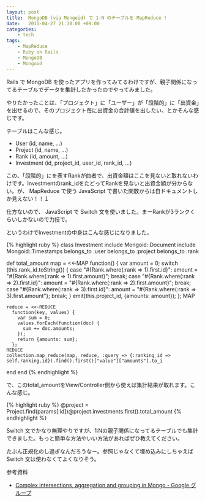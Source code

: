 ```yaml
---
layout: post
title:  MongoDB (via Mongoid) で 1:N のテーブルを MapReduce !
date:   2011-04-27 21:30:00 +09:00
categories:
    - tech
tags:
    - MapReduce
    - Ruby on Rails
    - MongoDB
    - Mongoid
---
```


Rails で MongoDB を使ったアプリを作ってみてるわけですが、親子関係になってるテーブルでデータを集計したかったのでやってみました。

やりたかったことは、「プロジェクト」に「ユーザー」が「段階的」に「出資金」を出せるので、そのプロジェクト毎に出資金の合計値を出したい、とかそんな感じです。

テーブルはこんな感じ。

- User (id, name, ...)
- Project (id, name, ...)
- Rank (id, amount, ...)
- Investment (id, project_id, user_id, rank_id, ...)

この、「段階的」にを表すRankが曲者で、出資金額はここを見ないと取れないわけです。Investmentのrank_idをたどってRankを見ないと出資金額が分からない。が、 MapReduce で使う JavaScript で書いた関数からは自ドキュメントしか見えない！！１

仕方ないので、 JavaScript で Switch 文を使いました。まーRankが3ランクくらいしかないので力技で。

というわけでInvestmentの中身はこんな感じになりました。

{% highlight ruby %}
class Investment
  include Mongoid::Document
  include Mongoid::Timestamps
  belongs_to :user
  belongs_to :project
  belongs_to :rank

  def total_amount
    map = <<-MAP
      function() {
        var amount = 0;
        switch (this.rank_id.toString()) {
          case "#{Rank.where(:rank => 1).first.id}":
            amount = "#{Rank.where(:rank => 1).first.amount}";
            break;
          case "#{Rank.where(:rank => 2).first.id}":
            amount = "#{Rank.where(:rank => 2).first.amount}";
            break;
          case "#{Rank.where(:rank => 3).first.id}":
            amount = "#{Rank.where(:rank => 3).first.amount"};
            break;
        }
        emit(this.project_id, {amounts: amount});
      };
    MAP

    reduce = <<-REDUCE
      function(key, values) {
        var sum = 0;
        values.forEach(function(doc) {
          sum += doc.amounts;
        });
        return {amounts: sum};
      };
    REDUCE
    collection.map_reduce(map, reduce, :query => {:ranking_id => self.ranking.id}).find().first()["value"]["amounts"].to_i
  end
end
{% endhighlight %}

で、このtotal_amountをView/Controller側から使えば集計結果が取れます。こんな感じ。

{% highlight ruby %}
@project = Project.find(params[:id])@project.investments.first().total_amount
{% endhighlight %}

Switch 文でかなり無理やりですが、1:Nの親子関係になってるテーブルでも集計できました。もっと簡単な方法やいい方法があればぜひ教えてください。

たぶん正規化のし過ぎなんだろうなー。参照じゃなくて埋め込みにしちゃえばSwitch 文は使わなくてよくなりそう。

参考資料

- [Complex intersections, aggregation and grouping in Mongo - Google グループ](https://groups.google.com/forum/#!topic/mongodb-user/xIuDxHmad5o)
